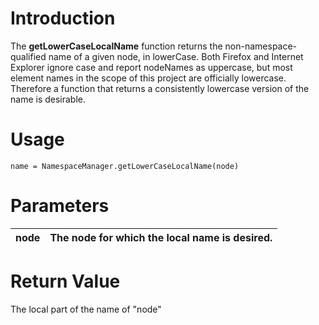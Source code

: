 # Introduction #

The **getLowerCaseLocalName** function returns the non-namespace-qualified name of a given node, in lowerCase.  Both Firefox and Internet Explorer ignore case and report nodeNames as uppercase, but most element names in the scope of this project are officially lowercase.  Therefore a function that returns a consistently lowercase version of the name is desirable.

# Usage #

```
name = NamespaceManager.getLowerCaseLocalName(node)
```

# Parameters #

| node | The node for which the local name is desired. |
|:-----|:----------------------------------------------|


# Return Value #

The local part of the name of "node"